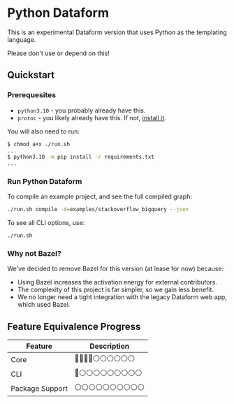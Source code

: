 # Python Dataform

This is an experimental Dataform version that uses Python as the templating language.

Please don't use or depend on this!

## Quickstart

### Prerequesites

- `python3.10` - you probably already have this.
- `protoc` - you likely already have this. If not, [install it](https://grpc.io/docs/protoc-installation/#install-using-a-package-manager).

You will also need to run:

```bash
$ chmod a+x ./run.sh
...
$ python3.10 -m pip install -r requirements.txt
...
```

### Run Python Dataform

To compile an example project, and see the full compiled graph:

```bash
./run.sh compile -d=examples/stackoverflow_bigquery --json
```

To see all CLI options, use:

```bash
./run.sh
```

### Why not Bazel?

We've decided to remove Bazel for this version (at lease for now) because:

- Using Bazel increases the activation energy for external contributors.
- The complexity of this project is far simpler, so we gain less benefit.
- We no longer need a tight integration with the legacy Dataform web app, which used Bazel.

## Feature Equivalence Progress

| Feature         | Description                   |
| --------------- | ----------------------------- |
| Core            | 🔵🔵🔵🔵⚪️⚪️⚪️⚪️⚪️⚪️    |
| CLI             | 🔵⚪️⚪⚪️⚪️⚪️⚪️⚪️⚪️⚪️  |
| Package Support | ⚪️⚪️⚪⚪️⚪️⚪️⚪️⚪️⚪️⚪️ |
